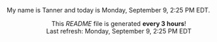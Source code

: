 My name is Tanner and today is Monday, September 9, 2:25 PM EDT.

<p align="center">This <i>README</i> file is generated <b>every 3 hours</b>!</br>Last refresh: Monday, September 9, 2:25 PM EDT<br /></p>
